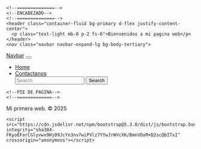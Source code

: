 
<html lang="en">
  <head>
    <meta charset="utf-8">
    <meta name="viewport" content="width=device-width, initial-scale=1">
    <title>Bootstrap demo</title>
    <link href="https://cdn.jsdelivr.net/npm/bootstrap@5.3.8/dist/css/bootstrap.min.css" rel="stylesheet" integrity="sha384-sRIl4kxILFvY47J16cr9ZwB07vP4J8+LH7qKQnuqkuIAvNWLzeN8tE5YBujZqJLB" crossorigin="anonymous">
  </head>
  <body>

    
    <!--==============-->
    <!--ENCABEZADO-->
    <!--==============-->
    <header class="container-fluid bg-primary d-flex justify-content-center">
      <p class="text-light mb-0 p-2 fs-6">Bienvenidos a mi pagina web</p>
    </header>
    <nav class="navbar navbar-expand-lg bg-body-tertiary">
  <div class="container-fluid">
    <a class="navbar-brand" href="#">Navbar</a>
    <button class="navbar-toggler" type="button" data-bs-toggle="collapse" data-bs-target="#navbarSupportedContent" aria-controls="navbarSupportedContent" aria-expanded="false" aria-label="Toggle navigation">
      <span class="navbar-toggler-icon"></span>
    </button>
    <div class="collapse navbar-collapse" id="navbarSupportedContent">
      <ul class="navbar-nav me-auto mb-2 mb-lg-0">
        <li class="nav-item">
          <a class="nav-link active" aria-current="page" href="#">Home</a>
        </li>
        <li class="nav-item">
          <a class="nav-link" href="#">Contactanos</a>
        </li>
      <form class="d-flex" role="search">
        <input class="form-control me-2" type="search" placeholder="Search" aria-label="Search"/>
        <button class="btn btn-outline-success" type="submit">Search</button>
      </form>
    </div>
  </div>
</nav>

   <!--=============-->
    <!--PIE DE PAGINA-->
    <!--=============-->
 <footer class="w-100 d-flex align-items-center justify-content-center flex-wrap">
  <p class="fs-5 px-3 pt-3">Mi primera web. &copy; 2025</p>
  <div id="iconos">
    <a href="http://www.facebook.com/?locale=es_LA"><i class="bi bi-facebook"></i></a>
    <a href="http://x.com/?lang=es"><i class="bi bi-twitter-x"></i></a>
    <a href="http://www.instagram.com/"><i class="bi bi-instagram"></i></a>
  </div>
 </footer>

    <script src="https://cdn.jsdelivr.net/npm/bootstrap@5.3.8/dist/js/bootstrap.bundle.min.js" integrity="sha384-FKyoEForCGlyvwx9Hj09JcYn3nv7wiPVlz7YYwJrWVcXK/BmnVDxM+D2scQbITxI" crossorigin="anonymous"></script>
  </body>
</html>

